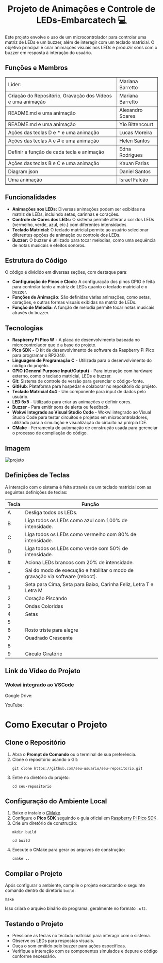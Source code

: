 <h1 align="center">Projeto de Animações e Controle de LEDs-Embarcatech 💻</h1>

<p>Este projeto envolve o uso de um microcontrolador para controlar uma matriz de LEDs e um buzzer, além de interagir com um teclado matricial. O objetivo principal é criar animações visuais nos LEDs e produzir sons com o buzzer em resposta à interação do usuário.</p>

<h2>Funções e Membros</h2>
<table border="1">
    <tr>
        <td>Líder: </td>
        <td>Mariana Barretto</td>
    </tr>
	 </tr>
       <tr>
        <td>Criação do Repositório, Gravação dos Vídeos e uma animação</td>
        <td>Mariana Barretto</td>
    </tr>
    <tr>
        <td> README.md e uma animação</td>
        <td>Alexandro Soares</td>
    </tr>
   <tr>
        <td> README.md e uma animação</td>
        <td>Ylo Bittencourt</td>
    </tr>
        <tr>
        <td>Ações das teclas D e * e uma animação</td>
        <td>Lucas Moreira</td>
    </tr>
    <tr>
        <td>Ações das teclas A e # e uma animação</td>
        <td>Helen Santos</td>
    </tr>
        <tr>
        <td>Definir a função de cada tecla e animação</td>
        <td>Edna Rodrigues</td>   
    <tr>
        <td>Ações das teclas B e C e uma animação</td>
        <td>Kauan Farias</td>
    </tr>
	<tr>
        <td>Diagram.json</td>
        <td>Daniel Santos</td>
    </tr>
  <tr>
        <td> Uma animação</td>
        <td>Israel Falcão</td>
    </tr> 
   </table>

<h2>Funcionalidades</h2>

<ul>
    <li><strong>Animações nos LEDs:</strong> Diversas animações podem ser exibidas na matriz de LEDs, incluindo setas, carinhas e corações.</li>
    <li><strong>Controle de Cores dos LEDs:</strong> O sistema permite alterar a cor dos LEDs (vermelho, verde, azul, etc.) com diferentes intensidades.</li>
    <li><strong>Teclado Matricial:</strong> O teclado matricial permite ao usuário selecionar diferentes opções de animação ou controle dos LEDs.</li>
    <li><strong>Buzzer:</strong> O buzzer é utilizado para tocar melodias, como uma sequência de notas musicais e efeitos sonoros.</li>
</ul>

<h2>Estrutura do Código</h2>

<p>O código é dividido em diversas seções, com destaque para:</p>

<ul>
    <li><strong>Configuração de Pinos e Clock:</strong> A configuração dos pinos GPIO é feita para controlar tanto a matriz de LEDs quanto o teclado matricial e o buzzer.</li>
    <li><strong>Funções de Animação:</strong> São definidas várias animações, como setas, corações, e outras formas visuais exibidas na matriz de LEDs.</li>
    <li><strong>Função de Melodia:</strong> A função de melodia permite tocar notas musicais através do buzzer.</li>
</ul>

<h2>Tecnologias</h2>
<ul>
  <li><strong>Raspberry Pi Pico W</strong> - A placa de desenvolvimento baseada no microcontrolador que é a base do projeto.</li>
  <li><strong>Pico SDK</strong> - O kit de desenvolvimento de software da Raspberry Pi Pico para programar o RP2040.</li>
  <li><strong>Linguagem de Programação C</strong> - Utilizada para o desenvolvimento do código do projeto.</li>
  <li><strong>GPIO (General Purpose Input/Output)</strong> - Para interação com hardware externo, como o teclado matricial, LEDs e buzzer.</li>
   <li><strong>Git</strong>: Sistema de controle de versão para gerenciar o código-fonte.</li>
   <li><strong>GitHub</strong>: Plataforma para hospedar e colaborar no repositório do projeto.</li>
  <li><strong>Teclado Matricial 4x4</strong> - Um componente para input de dados pelo usuário.</li>
  <li><strong>LED 5x5</strong> - Utilizado para criar as animações e definir cores.</li>
  <li><strong>Buzzer</strong> - Para emitir sons de alerta ou feedback.</li>  
<li><strong>Wokwi Integrado ao Visual Studio Code</strong> - Wokwi integrado ao Visual Studio Code para testar circuitos e projetos em microcontroladores, utilizado para a simulação e visualização do circuito na prórpia IDE.</li>
  <li><strong>CMake</strong> - Ferramenta de automação de construção usada para gerenciar o processo de compilação do código.</li>
 </ul>

<h2>Imagem</h2>
   
  ![projeto](https://github.com/MarianaBarretto/Geracao-Animacoes-Led-5x5/blob/feature/estrutura-codigo/imagem.jpg)

  <h2>Definições de Teclas</h2>
<p>A interação com o sistema é feita através de um teclado matricial com as seguintes definições de teclas:</p>
  <table>
  <thead>
    <tr>
      <th>Tecla</th>
      <th>Função</th>
    </tr>
  </thead>
  <tbody>
    <tr>
      <td>A</td>
      <td>Desliga todos os LEDs.</td>
    </tr>
    <tr>
      <td>B</td>
      <td>Liga todos os LEDs como azul com 100% de intensidade.</td>
    </tr>
    <tr>
      <td>C</td>
      <td>Liga todos os LEDs como vermelho com 80% de intensidade.</td>
    </tr>     
    <tr>
      <td>D</td>
      <td>Liga todos os LEDs como verde com 50% de intensidade.</td>
    </tr> 	
     <tr>
      <td>#</td>
      <td>Aciona LEDs brancos com 20% de intensidade.</td>
      </tr>
	  <tr>
      <td>*</td>
      <td>Sai do modo de execução e habilitar o modo de gravação via software (reboot).</td>
      </tr>
	  </tr>
	  <tr>
      <td>1</td>
      <td>Seta para Cima, Seta para Baixo, Carinha Feliz, Letra T e Letra M</td>
      </tr>
	  </tr>
	  <tr>
      <td>2</td>
      <td>Coração Piscando</td>
      </tr>
	  <tr>
      <td>3</td>
      <td>Ondas Coloridas</td>
      </tr>
    <tr>
      <td>4</td>
      <td>Setas</td>
      </tr>
    <tr>
      <td>5</td>
      <td> </td>
      </tr>
    <tr>
      <td>6</td>
      <td>Rosto triste para alegre</td>
      </tr>
    <tr>
      <td>7</td>
      <td>Quadrado Crescente</td>
      </tr>
    <tr>
      <td>8</td>
      <td></td>
      </tr>
    <tr>
      <td>9</td>
      <td>Circulo Giratório</td>
      </tr>
    
  </tbody>
</table>

<h2>Link do Vídeo do Projeto</h2>

<h3>Wokwi integrado ao VSCode</h3>

<p>Google Drive: </p>
<p>YouTube: </p>

   <h1>Como Executar o Projeto</h1>
        <h2>Clone o Repositório</h2>
    <ol>
        <li>Abra o <strong>Prompt de Comando</strong> ou o terminal de sua preferência.</li>
        <li>Clone o repositório usando o Git:
            <pre><code>git clone https://github.com/seu-usuario/seu-repositorio.git</code></pre>
        </li>
        <li>Entre no diretório do projeto:
            <pre><code>cd seu-repositorio</code></pre>
        </li>
    </ol>    
    <h2>Configuração do Ambiente Local</h2>
    <ol>
        <li>Baixe e instale o <a href="https://cmake.org/download/" target="_blank">CMake</a>.</li>
        <li>Configure o <strong>Pico SDK</strong> seguindo o guia oficial em 
            <a href="https://datasheets.raspberrypi.com/pico/raspberry-pi-pico-c-sdk.pdf" target="_blank">
                Raspberry Pi Pico SDK</a>.
        </li>
        <li>Crie um diretório de construção:
            <pre><code>mkdir build</code></pre>
            <pre><code>cd build</code></pre>
        </li>
        <li>Execute o CMake para gerar os arquivos de construção:
            <pre><code>cmake ..</code></pre>
        </li>
    </ol>
    <h2>Compilar o Projeto</h2>
    <p>Após configurar o ambiente, compile o projeto executando o seguinte comando dentro do diretório <code>build</code>:</p>
    <pre><code>make</code></pre>
    <p>Isso criará o arquivo binário do programa, geralmente no formato <code>.uf2</code>.</p>
   <h2>Testando o Projeto</h2>
    <ul>
        <li>Pressione as teclas no teclado matricial para interagir com o sistema.</li>
        <li>Observe os LEDs para respostas visuais.</li>
        <li>Ouça o som emitido pelo buzzer para ações específicas.</li>
        <li>Verifique a interação com os componentes simulados e depure o código conforme necessário.</li>
    </ul>



